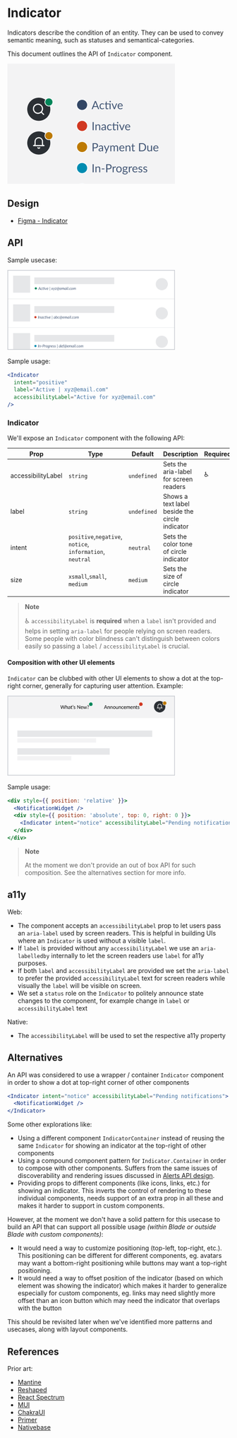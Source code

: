 # Indicator

Indicators describe the condition of an entity. They can be used to convey semantic meaning, such as statuses and semantical-categories.

This document outlines the API of `Indicator` component.

<img src="./indicator-thumbnail.png" width="380" alt="" />

## Design

- [Figma - Indicator](https://www.figma.com/file/jubmQL9Z8V7881ayUD95ps/Blade---Payment-Light?node-id=8224%3A1)

## API

Sample usecase:

<img src="./with-label.png" width="380" alt="" />

Sample usage:

```jsx
<Indicator
  intent="positive"
  label="Active | xyz@email.com"
  accessibilityLabel="Active for xyz@email.com"
/>
```

### Indicator

We'll expose an `Indicator` component with the following API:

| Prop               | Type                                                      | Default     | Description                                    | Required |
| ------------------ | --------------------------------------------------------- | ----------- | ---------------------------------------------- | -------- |
| accessibilityLabel | `string`                                                  | `undefined` | Sets the aria-label for screen readers         | ♿️      |
| label              | `string`                                                  | `undefined` | Shows a text label beside the circle indicator |          |
| intent             | `positive`,`negative`, `notice`, `information`, `neutral` | `neutral`   | Sets the color tone of circle indicator        |          |
| size               | `xsmall`,`small`, `medium`                                | `medium`    | Sets the size of circle indicator              |          |

> **Note**
>
> ♿ `accessibilityLabel` is **required** when a `label` isn't provided and helps in setting `aria-label` for people relying on screen readers. Some people with color blindness can't distinguish between colors easily so passing a `label` / `accessibilityLabel` is crucial.

#### Composition with other UI elements

`Indicator` can be clubbed with other UI elements to show a dot at the top-right corner, generally for capturing user attention. Example:

<img src="./with-other-components.png" width="380" alt="" />

Sample usage:

```jsx
<div style={{ position: 'relative' }}>
  <NotificationWidget />
  <div style={{ position: 'absolute', top: 0, right: 0 }}>
    <Indicator intent="notice" accessibilityLabel="Pending notifications" />
  </div>
</div>
```

> **Note**
>
> At the moment we don't provide an out of box API for such composition. See the alternatives section for more info.

## a11y

Web:

- The component accepts an `accessibilityLabel` prop to let users pass an `aria-label` used by screen readers. This is helpful in building UIs where an `Indicator` is used without a visible `label`.
- If `label` is provided without any `accessibilityLabel` we use an `aria-labelledby` internally to let the screen readers use `label` for a11y purposes.
- If both `label` and `accessibilityLabel` are provided we set the `aria-label` to prefer the provided `accessibilityLabel` text for screen readers while visually the `label` will be visible on screen.
- We set a `status` role on the `Indicator` to politely announce state changes to the component, for example change in `label` or `accessibilityLabel` text

Native:

- The `accessibilityLabel` will be used to set the respective a11y property

## Alternatives

An API was considered to use a wrapper / container `Indicator` component in order to show a dot at top-right corner of other components

```jsx
<Indicator intent="notice" accessibilityLabel="Pending notifications">
  <NotificationWidget />
</Indicator>
```

Some other explorations like:

- Using a different component `IndicatorContainer` instead of reusing the same `Indicator` for showing an indicator at the top-right of other components
- Using a compound component pattern for `Indicator.Container` in order to compose with other components. Suffers from the same issues of discoverability and rendering issues discussed in [Alerts API design](../../Alert/_decisions/decisions.md).
- Providing props to different components (like icons, links, etc.) for showing an indicator. This inverts the control of rendering to these individual components, needs support of an extra prop in all these and makes it harder to support in custom components.

However, at the moment we don't have a solid pattern for this usecase to build an API that can support all possible usage _(within Blade or outside Blade with custom components)_:

- It would need a way to customize positioning (top-left, top-right, etc.). This positioning can be different for different components, eg. avatars may want a bottom-right positioning while buttons may want a top-right positioning.
- It would need a way to offset position of the indicator (based on which element was showing the indicator) which makes it harder to generalize especially for custom components, eg. links may need slightly more offset than an icon button which may need the indicator that overlaps with the button

This should be revisited later when we've identified more patterns and usecases, along with layout components.

## References

Prior art:

- [Mantine](https://mantine.dev/core/indicator/)
- [Reshaped](https://reshaped.so/content/docs/components/badge)
- [React Spectrum](https://react-spectrum.adobe.com/react-spectrum/StatusLight.html)
- [MUI](https://mui.com/material-ui/react-badge/)
- [ChakraUI](https://chakra-ui.com/docs/components/avatar/usage)
- [Primer](https://primer.style/react/AvatarPair)
- [Nativebase](https://docs.nativebase.io/avatar)
